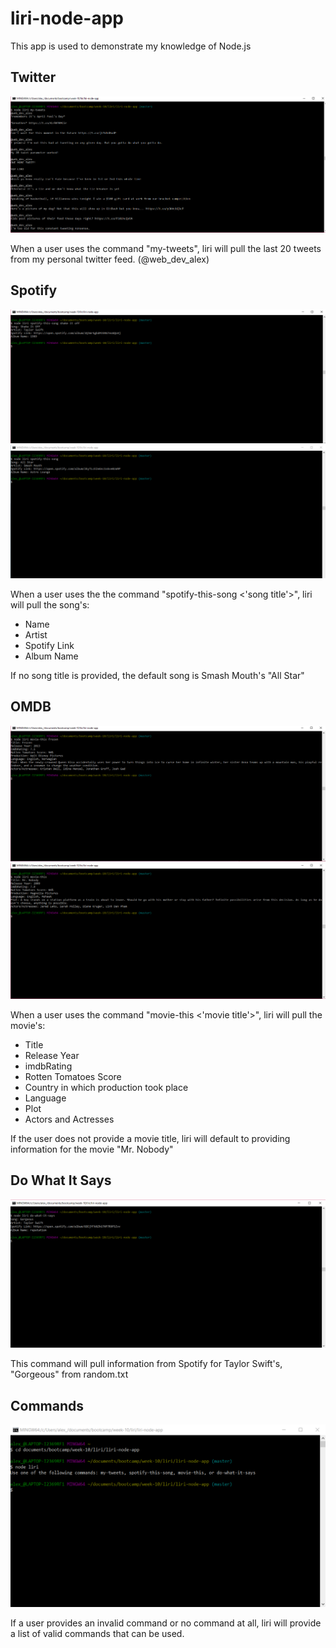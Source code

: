 # liri-node-app
This app is used to demonstrate my knowledge of Node.js

## Twitter

![my-tweets](images/my-tweets.png)

When a user uses the command "my-tweets", liri will pull the last 20 tweets from my personal twitter feed. (@web_dev_alex)

## Spotify

![spotify-this](images/spotify-this.png)
![spotify-default](images/spotify-default.png)

When a user uses the the command "spotify-this-song <'song title'>", liri will pull the song's:
* Name
* Artist
* Spotify Link
* Album Name

If no song title is provided, the default song is Smash Mouth's "All Star"

## OMDB

![movie-this](images/movie-this.png)
![movie-default](images/movie-default.png)

When a user uses the command "movie-this <'movie title'>", liri will pull the movie's:
* Title
* Release Year
* imdbRating
* Rotten Tomatoes Score
* Country in which production took place
* Language
* Plot
* Actors and Actresses

If the user does not provide a movie title, liri will default to providing information for the movie "Mr. Nobody"

## Do What It Says

![do-what-it-says](images/do-what-it-says.png)

This command will pull information from Spotify for Taylor Swift's, "Gorgeous" from random.txt

## Commands

![commands](images/commands.png)

If a user provides an invalid command or no command at all, liri will provide a list of valid commands that can be used. 